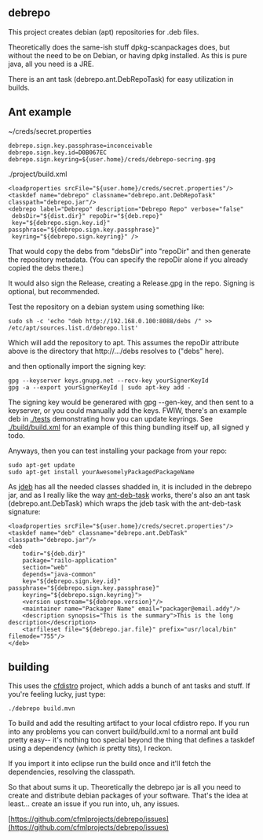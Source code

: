 ## debrepo

This project creates debian (apt) repositories for .deb files.

Theoretically does the same-ish stuff dpkg-scanpackages does, but without the need to be on Debian,
or having dpkg installed.  As this is pure java, all you need is a JRE.

There is an ant task (debrepo.ant.DebRepoTask) for easy utilization in builds.

## Ant example

~/creds/secret.properties
```
debrepo.sign.key.passphrase=inconceivable
debrepo.sign.key.id=D0B067EC
debrepo.sign.keyring=${user.home}/creds/debrepo-secring.gpg
```

./project/build.xml
```
<loadproperties srcFile="${user.home}/creds/secret.properties"/>
<taskdef name="debrepo" classname="debrepo.ant.DebRepoTask" classpath="debrepo.jar"/>
<debrepo label="Debrepo" description="Debrepo Repo" verbose="false"
 debsDir="${dist.dir}" repoDir="${deb.repo}" 
 key="${debrepo.sign.key.id}" passphrase="${debrepo.sign.key.passphrase}"
 keyring="${debrepo.sign.keyring}" />
```

That would copy the debs from "debsDir" into "repoDir" and then generate the repository metadata. (You can
specify the repoDir alone if you already copied the debs there.)

It would also sign the Release, creating a Release.gpg in the repo.  Signing is optional, but recommended. 


Test the repository on a debian system using something like:
```
sudo sh -c 'echo "deb http://192.168.0.100:8088/debs /" >> /etc/apt/sources.list.d/debrepo.list'
```
Which will add the repository to apt.  This assumes the repoDir attribute above is the directory that 
http://.../debs resolves to ("debs" here). 


and then optionally import the signing key:
```
gpg --keyserver keys.gnupg.net --recv-key yourSignerKeyId
gpg -a --export yourSignerKeyId | sudo apt-key add -
```
The signing key would be generared with gpg --gen-key, and then sent to a keyserver, or you could manually
add the keys.  FWIW, there's an example deb in [./tests](./tests/debrepo-keyring) demonstrating how you
can update keyrings.  See [./build/build.xml](./build/build.xml) for an example of this thing bundling
itself up, all signed y todo.


Anyways, then you can test installing your package from your repo:
```
sudo apt-get update
sudo apt-get install yourAwesomelyPackagedPackageName
```


As [jdeb](https://github.com/tcurdt/jdeb) has all the needed classes shadded in, it is included in the 
debrepo jar, and as I really like the way [ant-deb-task](https://code.google.com/p/ant-deb-task/) works,
there's also an ant task (debrepo.ant.DebTask) which wraps the jdeb task with the ant-deb-task signature:

```
<loadproperties srcFile="${user.home}/creds/secret.properties"/>
<taskdef name="deb" classname="debrepo.ant.DebTask" classpath="debrepo.jar"/>
<deb
    todir="${deb.dir}"
    package="railo-application"
    section="web"
    depends="java-common"
    key="${debrepo.sign.key.id}" passphrase="${debrepo.sign.key.passphrase}"
    keyring="${debrepo.sign.keyring}">
    <version upstream="${debrepo.version}"/>
    <maintainer name="Packager Name" email="packager@email.addy"/>
    <description synopsis="This is the summary">This is the long description</description>
	<tarfileset file="${debrepo.jar.file}" prefix="usr/local/bin" filemode="755"/>
</deb>
```

## building

This uses the [cfdistro](https://github.com/cfmlprojects/cfdistro) project, which adds a bunch of ant
tasks and stuff.  If you're feeling lucky, just type:
```
./debrepo build.mvn
```

To build and add the resulting artifact to your local cfdistro repo.  If you run into any problems you
can convert build/build.xml to a normal ant build pretty easy-- it's nothing too special beyond the thing
that defines a taskdef using a dependency (which *is* pretty tits), I reckon.

If you import it into eclipse run the build once and it'll fetch the dependencies, resolving the classpath.


So that about sums it up.  Theoretically the debrepo jar is all you need to create and distribute debian
packages of your software.  That's the idea at least... create an issue if you run into, uh, any issues.

[https://github.com/cfmlprojects/debrepo/issues](https://github.com/cfmlprojects/debrepo/issues) 